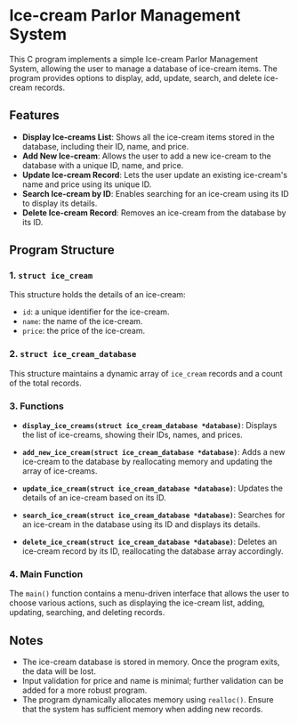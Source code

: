 # Ice-cream Parlor Management System

This C program implements a simple Ice-cream Parlor Management System, allowing the user to manage a database of ice-cream items. The program provides options to display, add, update, search, and delete ice-cream records.

## Features

- **Display Ice-creams List**: Shows all the ice-cream items stored in the database, including their ID, name, and price.
- **Add New Ice-cream**: Allows the user to add a new ice-cream to the database with a unique ID, name, and price.
- **Update Ice-cream Record**: Lets the user update an existing ice-cream's name and price using its unique ID.
- **Search Ice-cream by ID**: Enables searching for an ice-cream using its ID to display its details.
- **Delete Ice-cream Record**: Removes an ice-cream from the database by its ID.

## Program Structure

### 1. `struct ice_cream`
This structure holds the details of an ice-cream:

- `id`: a unique identifier for the ice-cream.
- `name`: the name of the ice-cream.
- `price`: the price of the ice-cream.

### 2. `struct ice_cream_database`
This structure maintains a dynamic array of `ice_cream` records and a count of the total records.

### 3. Functions

- **`display_ice_creams(struct ice_cream_database *database)`**: Displays the list of ice-creams, showing their IDs, names, and prices.
  
- **`add_new_ice_cream(struct ice_cream_database *database)`**: Adds a new ice-cream to the database by reallocating memory and updating the array of ice-creams.
  
- **`update_ice_cream(struct ice_cream_database *database)`**: Updates the details of an ice-cream based on its ID.
  
- **`search_ice_cream(struct ice_cream_database *database)`**: Searches for an ice-cream in the database using its ID and displays its details.
  
- **`delete_ice_cream(struct ice_cream_database *database)`**: Deletes an ice-cream record by its ID, reallocating the database array accordingly.

### 4. Main Function
The `main()` function contains a menu-driven interface that allows the user to choose various actions, such as displaying the ice-cream list, adding, updating, searching, and deleting records.

## Notes

- The ice-cream database is stored in memory. Once the program exits, the data will be lost.
- Input validation for price and name is minimal; further validation can be added for a more robust program.
- The program dynamically allocates memory using `realloc()`. Ensure that the system has sufficient memory when adding new records.
